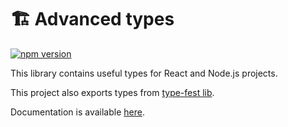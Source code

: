 # 🏗️ Advanced types

[![npm version](https://badge.fury.io/js/@xenopomp%2Fadvanced-types.svg)](https://badge.fury.io/js/@xenopomp%2Fadvanced-types)

This library contains useful types for React and Node.js projects.

This project also exports types from [type-fest lib](https://github.com/sindresorhus/type-fest).

Documentation is available [here](https://xenopomp.github.io/advanced-types/).
